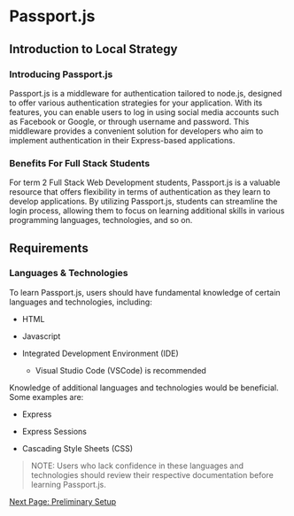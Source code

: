 # Passport.js
<!-- Main Heading
Brief overview
Subheadings as necessary
Graphics
Sep blocks instruction steps
Notes cautions and warnings as needed
Conclusion -->

## Introduction to Local Strategy
<!-- What is passport.js -->
### Introducing Passport.js

Passport.js is a middleware for authentication tailored to node.js, designed to offer various authentication strategies for your application. With its features, you can enable users to log in using social media accounts such as Facebook or Google, or through username and password. This middleware provides a convenient solution for developers who aim to implement authentication in their Express-based applications.

### Benefits For Full Stack Students

For term 2 Full Stack Web Development students, Passport.js is a valuable resource that offers flexibility in terms of authentication as they learn to develop applications. By utilizing Passport.js, students can streamline the login process, allowing them to focus on learning additional skills in various programming languages, technologies, and so on.

## Requirements

### Languages & Technologies

To learn Passport.js, users should have fundamental knowledge of certain languages and technologies, including:

* HTML

* Javascript

* Integrated Development Environment (IDE)

  * Visual Studio Code (VSCode) is recommended

Knowledge of additional languages and technologies would be beneficial. Some examples are:

* Express

* Express Sessions

* Cascading Style Sheets (CSS)

>NOTE: Users who lack confidence in these languages and technologies should review their respective documentation before learning Passport.js.

<!-- ### [Passport.js](https://www.passportjs.org/)

![Passport Local](https://res.cloudinary.com/practicaldev/image/fetch/s--kyypBiVD--/c_imagga_scale,f_auto,fl_progressive,h_420,q_auto,w_1000/<https://dev-to-uploads.s3.amazonaws.com/i/9ngdmhfexbyafu2p5cll.png)> -->

[Next Page: Preliminary Setup](/preliminary)
